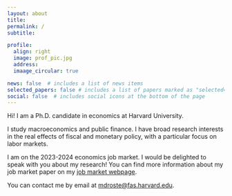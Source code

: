 ```yaml
---
layout: about
title: 
permalink: /
subtitle:  

profile:
  align: right
  image: prof_pic.jpg
  address: 
  imaage_circular: true

news: false  # includes a list of news items
selected_papers: false # includes a list of papers marked as "selected={true}"
social: false  # includes social icons at the bottom of the page
---
```


Hi! I am a Ph.D. candidate in economics at Harvard University.

I study macroeconomics and public finance. I have broad research interests in the real effects of fiscal and monetary policy, with a particular focus on labor markets.

I am on the 2023-2024 economics job market. I would be delighted to speak with you about my research! You can find more information about my job market paper on my [job market webpage](/jobmarket). 

You can contact me by email at mdroste@fas.harvard.edu.
